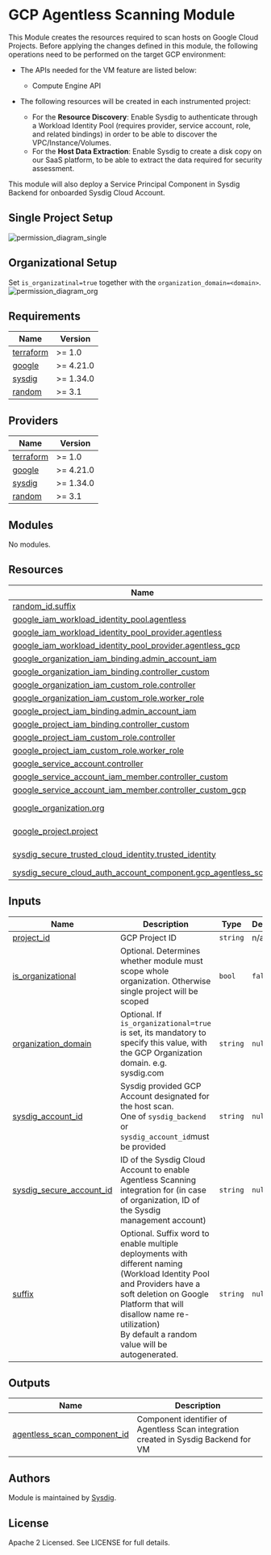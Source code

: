 # GCP Agentless Scanning Module

This Module creates the resources required to scan hosts on Google Cloud Projects. Before applying the changes defined 
in this module, the following operations need to be performed on the target GCP environment:

- The APIs needed for the VM feature are listed below:
    - Compute Engine API

- The following resources will be created in each instrumented project:
    - For the **Resource Discovery**: Enable Sysdig to authenticate through a Workload Identity Pool (requires provider,
      service account, role, and related bindings)  in order to be able to discover the VPC/Instance/Volumes.
    - For the **Host Data Extraction**: Enable Sysdig to create a disk copy on our SaaS platform, to be able to extract
      the data required for security assessment.

This module will also deploy a Service Principal Component in Sysdig Backend for onboarded Sysdig Cloud Account.

## Single Project Setup

![permission_diagram_single](./permissions_diagram_single.png)

## Organizational Setup

Set `is_organizatinal=true` together with the `organization_domain=<domain>`.
![permission_diagram_org](./permissions_diagram_org.png)

## Requirements

| Name                                                                      | Version   |
|---------------------------------------------------------------------------|-----------|
| <a name="requirement_terraform"></a> [terraform](#requirement\_terraform) | >= 1.0    |
| <a name="requirement_google"></a> [google](#requirement\_google)          | >= 4.21.0 |
| <a name="requirement_sysdig"></a> [sysdig](#requirement\_sysdig)          | >= 1.34.0 |
| <a name="requirement_random"></a> [random](#requirement\_random)          | >= 3.1    |

## Providers

| Name                                                                      | Version   |
|---------------------------------------------------------------------------|-----------|
| <a name="requirement_terraform"></a> [terraform](#requirement\_terraform) | >= 1.0    |
| <a name="requirement_google"></a> [google](#requirement\_google)          | >= 4.21.0 |
| <a name="requirement_sysdig"></a> [sysdig](#requirement\_sysdig)          | >= 1.34.0 |
| <a name="requirement_random"></a> [random](#requirement\_random)          | >= 3.1    |

## Modules

No modules.

## Resources

| Name                                                                                                                                                                           | Type        |
|--------------------------------------------------------------------------------------------------------------------------------------------------------------------------------|-------------|
| [random_id.suffix](https://registry.terraform.io/providers/hashicorp/random/latest/docs/resources/id)                                                                          | resource    |
| [google_iam_workload_identity_pool.agentless](https://registry.terraform.io/providers/hashicorp/google/latest/docs/resources/iam_workload_identity_pool)                       | resource    |
| [google_iam_workload_identity_pool_provider.agentless](https://registry.terraform.io/providers/hashicorp/google/latest/docs/resources/iam_workload_identity_pool_provider)     | resource    |
| [google_iam_workload_identity_pool_provider.agentless_gcp](https://registry.terraform.io/providers/hashicorp/google/latest/docs/resources/iam_workload_identity_pool_provider) | resource    |
| [google_organization_iam_binding.admin_account_iam](https://registry.terraform.io/providers/hashicorp/google/latest/docs/resources/organization_iam_binding)                   | resource    |
| [google_organization_iam_binding.controller_custom](https://registry.terraform.io/providers/hashicorp/google/latest/docs/resources/organization_iam_binding)                   | resource    |
| [google_organization_iam_custom_role.controller](https://registry.terraform.io/providers/hashicorp/google/latest/docs/resources/organization_iam_custom_role)                  | resource    |
| [google_organization_iam_custom_role.worker_role](https://registry.terraform.io/providers/hashicorp/google/latest/docs/resources/organization_iam_custom_role)                 | resource    |
| [google_project_iam_binding.admin_account_iam](https://registry.terraform.io/providers/hashicorp/google/latest/docs/resources/project_iam_binding)                             | resource    |
| [google_project_iam_binding.controller_custom](https://registry.terraform.io/providers/hashicorp/google/latest/docs/resources/project_iam_binding)                             | resource    |
| [google_project_iam_custom_role.controller](https://registry.terraform.io/providers/hashicorp/google/latest/docs/resources/project_iam_custom_role)                            | resource    |
| [google_project_iam_custom_role.worker_role](https://registry.terraform.io/providers/hashicorp/google/latest/docs/resources/project_iam_custom_role)                           | resource    |
| [google_service_account.controller](https://registry.terraform.io/providers/hashicorp/google/latest/docs/resources/service_account)                                            | resource    |
| [google_service_account_iam_member.controller_custom](https://registry.terraform.io/providers/hashicorp/google/latest/docs/resources/service_account_iam_member)               | resource    |
| [google_service_account_iam_member.controller_custom_gcp](https://registry.terraform.io/providers/hashicorp/google/latest/docs/resources/service_account_iam_member)           | resource    |
| [google_organization.org](https://registry.terraform.io/providers/hashicorp/google/latest/docs/data-sources/organization)                                                      | data source |
| [google_project.project](https://registry.terraform.io/providers/hashicorp/google/latest/docs/data-sources/project)                                                            | data source |
| [sysdig_secure_trusted_cloud_identity.trusted_identity](https://registry.terraform.io/providers/sysdiglabs/sysdig/latest/docs/data-sources/secure_trusted_cloud_identity)      | data source |
| [sysdig_secure_cloud_auth_account_component.gcp_agentless_scan](https://registry.terraform.io/providers/sysdiglabs/sysdig/latest/docs/resources/secure_cloud_auth_account_component)             | resource    |

## Inputs

| Name                                                                                                                 | Description                                                                                                                                                                                                                                               | Type           | Default                     | Required |
|----------------------------------------------------------------------------------------------------------------------|-----------------------------------------------------------------------------------------------------------------------------------------------------------------------------------------------------------------------------------------------------------|----------------|-----------------------------|:--------:|
| <a name="input_project_id"></a> [project\_id](#input\_project\_id)                                                   | GCP Project ID                                                                                                                                                                                                                                            | `string`       | n/a                         |   yes    |
| <a name="input_is_organizational"></a> [is\_organizational](#input\_is\_organizational)                              | Optional. Determines whether module must scope whole organization. Otherwise single project will be scoped                                                                                                                                                | `bool`         | `false`                     |    no    |
| <a name="input_organization_domain"></a> [organization\_domain](#input\_organization\_domain)                        | Optional. If `is_organizational=true` is set, its mandatory to specify this value, with the GCP Organization domain. e.g. sysdig.com                                                                                                                      | `string`       | `null`                      |    no    |
| <a name="input_sysdig_account_id"></a> [sysdig\_account\_id](#input\_sysdig\_account\_id)                            | Sysdig provided GCP Account designated for the host scan.<br/>One of `sysdig_backend` or `sysdig_account_id`must be provided                                                                                                                              | `string`       | `null`                      |    no    |
| <a name="input_sysdig_secure_account_id"></a> [sysdig\_secure\_account\_id](#input\_sysdig\_secure\_account\_id)     | ID of the Sysdig Cloud Account to enable Agentless Scanning integration for (in case of organization, ID of the Sysdig management account)                                                                                                                | `string`       | `null`                      |    no    |
| <a name="input_suffix"></a> [suffix](#input\_suffix)                                                                 | Optional. Suffix word to enable multiple deployments with different naming<br/>(Workload Identity Pool and Providers have a soft deletion on Google Platform that will disallow name re-utilization)<br/>By default a random value will be autogenerated. | `string`       | `null`                      |    no    |

## Outputs

| Name                                                                                                         | Description                                                                         |
|--------------------------------------------------------------------------------------------------------------|-------------------------------------------------------------------------------------|
| <a name="agentless_scan_component_id"></a> [agentless\_scan\_component\_id](#agentless\_scan\_component\_id) | Component identifier of Agentless Scan integration created in Sysdig Backend for VM |

## Authors

Module is maintained by [Sysdig](https://sysdig.com).

## License

Apache 2 Licensed. See LICENSE for full details.
